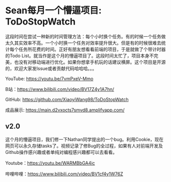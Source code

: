 # Sean每月一个懵逼项目: ToDoStopWatch
这段时间在尝试一种新的时间管理方法：每个小时换个任务。有的时候一个任务做太久其实效率不高。一个小时换一个任务对效率提升很大。但是有的时候很难去统计每个任务所花费的时间。正好有朋友想看看前端的项目，于是就做了个带计时器的Todo List。就当作是这个月的懵逼项目了。这段时间太忙了，项目本身不完美，也没有对移动端进行优化。如果你想拿手机玩的话建议横屏。这个项目是开源的，欢迎大家发Issue或者贡献代码哈哈哈。。。

YouTube: https://youtu.be/7vmPxeV-Mmo

B站：https://www.bilibili.com/video/BV17Z4y1A7hn/

GitHub: https://github.com/XiaoyiWang98/ToDoStopWatch

成品展示: https://main.d2vxocts7smvd8.amplifyapp.com/

## v2.0
这个月的懵逼项目，我们修一下Nathan同学提出的一个bug。利用Cookie，现在网页可以永久存储tasks了。视频记录了修Bug的全过程，如果有人对前端开发及Github操作感兴趣或者单纯对编程感兴趣都可以去看看。

Youtube：https://youtu.be/WARMBbGA4ic

哔哩哔哩：https://www.bilibili.com/video/BV1cf4y1W76Z

